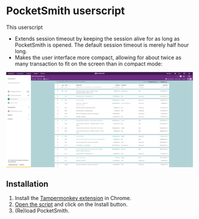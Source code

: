 # PocketSmith userscript

This userscript
- Extends session timeout by keeping the session alive for as long as PocketSmith is opened. The default session timeout is merely half hour long.
- Makes the user interface more compact, allowing for about twice as many transaction to fit on the screen than in compact mode:

![Pocketsmith ultra-compact mode screenshot](/pocketsmith-ultracompact.png)



## Installation

1. Install the [Tampermonkey extension](https://chrome.google.com/webstore/detail/tampermonkey/dhdgffkkebhmkfjojejmpbldmpobfkfo?hl=en) in Chrome.
2. [Open the script](https://github.com/mondalaci/pocketsmith-userscript/raw/main/pocketsmith.user.js) and click on the Install button.
3. (Re)load PocketSmith.
